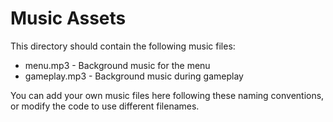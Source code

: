 # Music Assets

This directory should contain the following music files:
- menu.mp3 - Background music for the menu
- gameplay.mp3 - Background music during gameplay

You can add your own music files here following these naming conventions, or modify the code to use different filenames.
